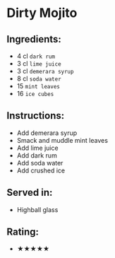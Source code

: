 # Dirty Mojito

## Ingredients:
- 4 cl `dark rum`
- 3 cl `lime juice`
- 3 cl `demerara syrup`
- 8 cl `soda water`
- 15 `mint leaves`
- 16 `ice cubes`

## Instructions:
- Add demerara syrup
- Smack and muddle mint leaves
- Add lime juice
- Add dark rum
- Add soda water
- Add crushed ice

## Served in:
- Highball glass

## Rating:
- ★★★★★